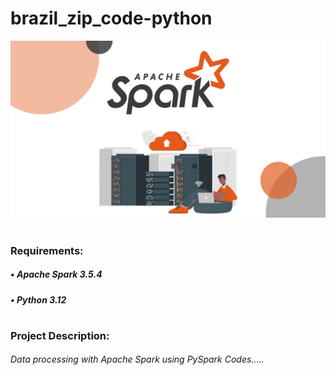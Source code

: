 # brazil_zip_code-python

![alt text](spark.jpg)
#
### Requirements:
##### • Apache Spark 3.5.4
##### • Python 3.12
#
### Project Description:
###### Data processing with Apache Spark using PySpark Codes.....
